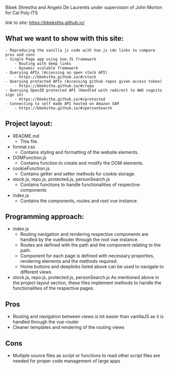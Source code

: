 Bibek Shrestha and Angelo De Laurentis under supervision of John Morton for Cal Poly ITS

link to site: https://bbekstha.github.io/

## What we want to show with this site:
    - Reproducing the vanilla js code with Vue.js cdn links to compare pros and cons
    - Single Page app using Vue.JS framework
        - Routing with deep links
        - Dynamic scalable framework
    - Querying APIs (Accessing an open stock API)
        - https://bbekstha.github.io/#/stock
    - Querying protected APIs (Accessing github repos given access token)
        - https://bbekstha.github.io/#/repo
    - Querying OpenID protected API (Handled with redirect to AWS cognito sign in)
        - https://bbekstha.github.io/#/protected
    - Connecting to self made API hosted on Amazon SAM
        - https://bbekstha.github.io/#/personSearch

## Project layout:
   - README.md
      - This file.
   - format.css
      - Contains styling and formatting of the website elements.
   - DOMFunction.js
      - Contains function to create and modify the DOM elements.
   - cookieFunction.js
      - Contains getter and setter methods for cookie storage.
   - stock.js, repo.js, protected.js, personSearch.js
      - Contains functions to handle functionalities of respective components
   - index.js
      - Contains the components, routes and root vue instance.

## Programming approach:
   - index.js
      - Routing navigation and rendering respective components are handled by the vueRouter through the root vue instance.
      - Routes are defined with the path and the component relating to the path.
      - Component for each page is defined with necessary properties, rendering elements and the methods required.
      - Home buttons and deeplinks listed above can be used to navigate to different views
   - stock.js, repo.js, protected.js, personSearch.js
      As mentioned above in the project layout section, these files implement methods to handle the functionalities of the respective pages.

## Pros
   - Routing and navigation between views is lot easier than vanillaJS
      as it is handled through the vue-router
   - Cleaner templates and rendering of the routing views

## Cons
   - Multiple source files as script or functions to read other script files are needed for proper code management of large apps
